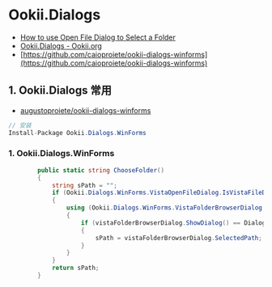 # Ookii.Dialogs

- [How to use Open File Dialog to Select a Folder](https://stackoverflow.com/questions/9227917/how-to-use-open-file-dialog-to-select-a-folder)
- [Ookii.Dialogs - Ookii.org](http://www.ookii.org/software/dialogs/)
- [https://github.com/caioproiete/ookii-dialogs-winforms](https://github.com/caioproiete/ookii-dialogs-winforms)

## 1. Ookii.Dialogs 常用

- [augustoproiete/ookii-dialogs-winforms](https://github.com/augustoproiete/ookii-dialogs-winforms)

```c#
// 安装
Install-Package Ookii.Dialogs.WinForms

```

### 1. Ookii.Dialogs.WinForms

```c#
        public static string ChooseFolder()
        {
            string sPath = "";
            if (Ookii.Dialogs.WinForms.VistaOpenFileDialog.IsVistaFileDialogSupported)
            {
                using (Ookii.Dialogs.WinForms.VistaFolderBrowserDialog vistaFolderBrowserDialog = new Ookii.Dialogs.WinForms.VistaFolderBrowserDialog())
                {
                    if (vistaFolderBrowserDialog.ShowDialog() == DialogResult.OK)
                    {
                        sPath = vistaFolderBrowserDialog.SelectedPath;
                    }
                }
            }
            return sPath;
        }

```
